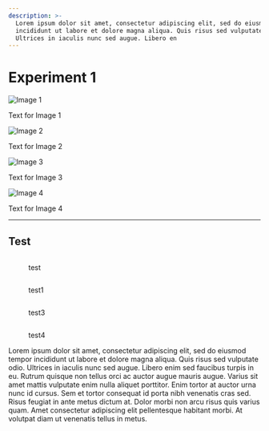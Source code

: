 ```yaml
---
description: >-
  Lorem ipsum dolor sit amet, consectetur adipiscing elit, sed do eiusmod tempor
  incididunt ut labore et dolore magna aliqua. Quis risus sed vulputate odio.
  Ultrices in iaculis nunc sed augue. Libero en
---
```


# Experiment 1

![Image 1](1.png)

Text for Image 1

![Image 2](2.png)

Text for Image 2

![Image 3](3.png)

Text for Image 3

![Image 4](4.png)

Text for Image 4

***

## Test



<div>

<figure><img src="2.png" alt=""><figcaption><p>test</p></figcaption></figure>

 

<figure><img src="3.png" alt=""><figcaption><p>test1</p></figcaption></figure>

 

<figure><img src="4.png" alt=""><figcaption><p>test3</p></figcaption></figure>

 

<figure><img src="1.png" alt=""><figcaption><p>test4</p></figcaption></figure>

</div>

Lorem ipsum dolor sit amet, consectetur adipiscing elit, sed do eiusmod tempor incididunt ut labore et dolore magna aliqua. Quis risus sed vulputate odio. Ultrices in iaculis nunc sed augue. Libero enim sed faucibus turpis in eu. Rutrum quisque non tellus orci ac auctor augue mauris augue. Varius sit amet mattis vulputate enim nulla aliquet porttitor. Enim tortor at auctor urna nunc id cursus. Sem et tortor consequat id porta nibh venenatis cras sed. Risus feugiat in ante metus dictum at. Dolor morbi non arcu risus quis varius quam. Amet consectetur adipiscing elit pellentesque habitant morbi. At volutpat diam ut venenatis tellus in metus.
